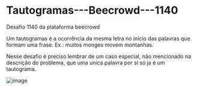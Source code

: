 # Tautogramas---Beecrowd---1140
Desafio 1140 da plataforma beecrowd

Um tautogramas é a ocorrência da mesma letra no início das palavras que formam uma frase. 
Ex.: muitos monges movem montanhas.

Nesse desafio é preciso lembrar de um caso especial, não mencionado na descrição do problema, que uma unica palavra por si só ja é um tautograma. 

![image](https://user-images.githubusercontent.com/91208015/181378010-10764a4d-7b33-4032-a5c0-2e046b4bf851.png)
